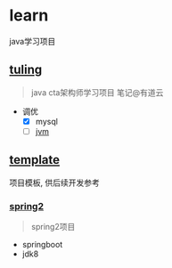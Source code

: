# learn
java学习项目
## [tuling](tuling)
> java cta架构师学习项目 笔记@有道云
- 调优
  - [x] mysql
  - [ ] [jvm](tuling%2Fsrc%2Fmain%2Fjava%2Fcom%2Ftuling%2Fjvm)

## [template](template)
项目模板, 供后续开发参考

### [spring2](template%2Fspring2)
> spring2项目
- springboot
- jdk8